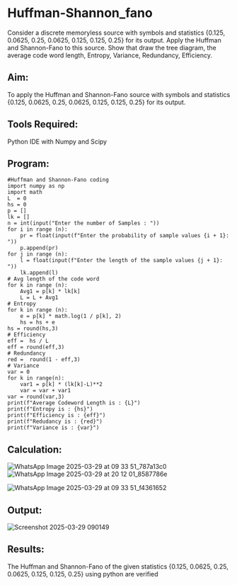 # Huffman-Shannon_fano
Consider a discrete memoryless source with symbols and statistics {0.125, 0.0625, 0.25, 0.0625, 0.125, 0.125, 0.25} for its output. 
Apply the Huffman and Shannon-Fano to this source. 
Show that draw the tree diagram, the average code word length, Entropy, Variance, Redundancy, Efficiency.
## Aim:
To apply the Huffman and Shannon-Fano source with symbols and statistics {0.125,
0.0625, 0.25, 0.0625, 0.125, 0.125, 0.25} for its output.

## Tools Required:
Python IDE with Numpy and Scipy

## Program:
```
#Huffman and Shannon-Fano coding
import numpy as np
import math 
L  = 0
hs = 0
p = []
lk = []
n = int(input("Enter the number of Samples : "))
for i in range (n): 
    pr = float(input(f"Enter the probability of sample values {i + 1}: "))  
    p.append(pr)
for j in range (n): 
    l = float(input(f"Enter the length of the sample values {j + 1}: "))  
    lk.append(l)
# Avg length of the code word
for k in range (n):
    Avg1 = p[k] * lk[k]
    L = L + Avg1
# Entropy
for k in range (n):
    e = p[k] * math.log(1 / p[k], 2)
    hs = hs + e
hs = round(hs,3)
# Efficiency
eff =  hs / L
eff = round(eff,3)
# Redundancy 
red =  round(1 - eff,3) 
# Variance
var = 0
for k in range(n):
    var1 = p[k] * (lk[k]-L)**2
    var = var + var1
var = round(var,3)
print(f"Average Codeword Length is : {L}")
print(f"Entropy is : {hs}")
print(f"Efficiency is : {eff}")
print(f"Redudancy is : {red}")
print(f"Variance is : {var}")
```


## Calculation:

![WhatsApp Image 2025-03-29 at 09 33 51_787a13c0](https://github.com/user-attachments/assets/042729a0-9f3b-4ffd-ac75-2d45021c9d2f)
![WhatsApp Image 2025-03-29 at 20 12 01_8587786e](https://github.com/user-attachments/assets/f1c9a867-c8ef-4089-b0ff-f3134ecc4cfc)

![WhatsApp Image 2025-03-29 at 09 33 51_f4361652](https://github.com/user-attachments/assets/8df631eb-32d9-480f-b9df-fb5f1b8024f4)


## Output:
![Screenshot 2025-03-29 090149](https://github.com/user-attachments/assets/dda112c8-8316-4bea-9a56-aa58ba5dfd70)


## Results:
The Huffman and Shannon-Fano of the given statistics {0.125, 0.0625, 0.25, 0.0625,
0.125, 0.125, 0.25} using python are verified
